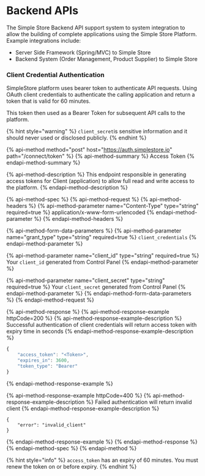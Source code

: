 # Backend APIs

The Simple Store Backend API support system to system integration to allow the building of complete applications using the Simple Store Platform.  Example integrations include:

* Server Side Framework \(Spring/MVC\) to Simple Store
* Backend System \(Order Management, Product Supplier\) to Simple Store

### Client Credential Authentication

SimpleStore platform uses bearer token to authenticate API requests. Using OAuth client credentials to authenticate the calling application and return a token that is valid for 60 minutes.

This token then used as a Bearer Token for subsequent API calls to the platform.

{% hint style="warning" %}
`client_secret`is sensitive information and it should never used or disclosed publicly.
{% endhint %}

{% api-method method="post" host="https://auth.simplestore.io" path="/connect/token" %}
{% api-method-summary %}
Access Token
{% endapi-method-summary %}

{% api-method-description %}
This endpoint responsible in generating access tokens for Client \(application\) to allow full read and write access to the platform.
{% endapi-method-description %}

{% api-method-spec %}
{% api-method-request %}
{% api-method-headers %}
{% api-method-parameter name="Content-Type" type="string" required=true %}
application/x-www-form-urlencoded
{% endapi-method-parameter %}
{% endapi-method-headers %}

{% api-method-form-data-parameters %}
{% api-method-parameter name="grant\_type" type="string" required=true %}
`client_credentials`
{% endapi-method-parameter %}

{% api-method-parameter name="client\_id" type="string" required=true %}
Your `client_id` generated from Control Panel
{% endapi-method-parameter %}

{% api-method-parameter name="client\_secret" type="string" required=true %}
Your `client_secret` generated from Control Panel 
{% endapi-method-parameter %}
{% endapi-method-form-data-parameters %}
{% endapi-method-request %}

{% api-method-response %}
{% api-method-response-example httpCode=200 %}
{% api-method-response-example-description %}
Successful authentication of client credentials will return access token with expiry time in seconds
{% endapi-method-response-example-description %}

```javascript
{
    "access_token": "<Token>",
    "expires_in": 3600,
    "token_type": "Bearer"
}
```
{% endapi-method-response-example %}

{% api-method-response-example httpCode=400 %}
{% api-method-response-example-description %}
Failed authentication will return invalid client
{% endapi-method-response-example-description %}

```
{
    "error": "invalid_client"
}
```
{% endapi-method-response-example %}
{% endapi-method-response %}
{% endapi-method-spec %}
{% endapi-method %}

{% hint style="info" %}
`access_token` has an expiry of 60 minutes. You must renew the token on or before expiry.
{% endhint %}

